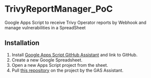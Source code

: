 # TrivyReportManager_PoC

Google Apps Script to receive Trivy Operator reports by Webhook and manage vulnerabilities in a SpreadSheet


## Installation
1. Install [Google Apps Script GitHub Assistant](https://chrome.google.com/webstore/detail/google-apps-script-github/lfjcgcmkmjjlieihflfhjopckgpelofo) and link to GitHub.
1. Create a new Google Spreadsheet.
1. Open a new Apps Script project from the sheet.
1. Pull [this repository](https://github.com/kairi003/TrivyReportManager_PoC) on the project by the GAS Assistant.
